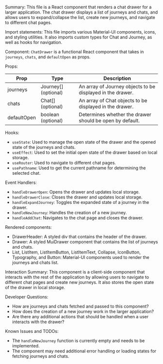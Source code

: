 Summary:
This file is a React component that renders a chat drawer for a larger application. The chat drawer displays a list of journeys and chats, and allows users to expand/collapse the list, create new journeys, and navigate to different chat pages.

Import statements:
This file imports various Material-UI components, icons, and styling utilities. It also imports custom types for Chat and Journey, as well as hooks for navigation.

Component:
`ChatDrawer` is a functional React component that takes in `journeys`, `chats`, and `defaultOpen` as props.

Props:

| Prop          | Type                | Description                                                                 |
|---------------|---------------------|-----------------------------------------------------------------------------|
| journeys      | Journey[] (optional)| An array of Journey objects to be displayed in the drawer.                  |
| chats         | Chat[] (optional)   | An array of Chat objects to be displayed in the drawer.                     |
| defaultOpen   | boolean (optional)  | Determines whether the drawer should be open by default.                    |

Hooks:
- `useState`: Used to manage the open state of the drawer and the opened state of the journeys and chats.
- `useEffect`: Used to set the initial open state of the drawer based on local storage.
- `useRouter`: Used to navigate to different chat pages.
- `usePathname`: Used to get the current pathname for determining the selected chat.

Event Handlers:
- `handleDrawerOpen`: Opens the drawer and updates local storage.
- `handleDrawerClose`: Closes the drawer and updates local storage.
- `handleExpandJourney`: Toggles the expanded state of a journey in the drawer.
- `handleNewJourney`: Handles the creation of a new journey.
- `handleAddChat`: Navigates to the chat page and closes the drawer.

Rendered components:
- DrawerHeader: A styled div that contains the header of the drawer.
- Drawer: A styled MuiDrawer component that contains the list of journeys and chats.
- List, ListItem, ListItemButton, ListItemText, Collapse, IconButton, Typography, and Button: Material-UI components used to render the journeys and chats list.

Interaction Summary:
This component is a client-side component that interacts with the rest of the application by allowing users to navigate to different chat pages and create new journeys. It also stores the open state of the drawer in local storage.

Developer Questions:
- How are journeys and chats fetched and passed to this component?
- How does the creation of a new journey work in the larger application?
- Are there any additional actions that should be handled when a user interacts with the drawer?

Known Issues and TODOs:
- The `handleNewJourney` function is currently empty and needs to be implemented.
- The component may need additional error handling or loading states for fetching journeys and chats.
